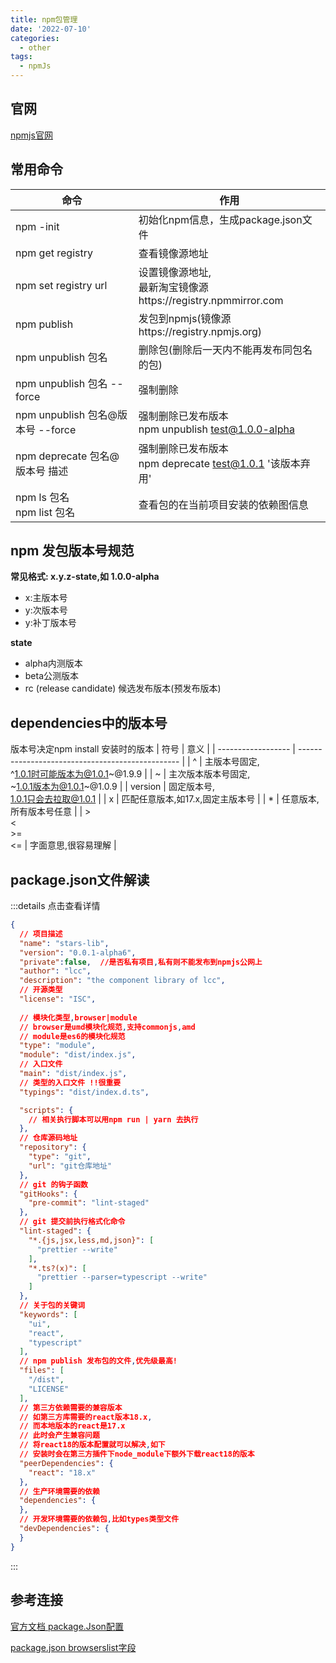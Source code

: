 ```yaml
---
title: npm包管理
date: '2022-07-10'
categories:
  - other
tags:
  - npmJs
---
```


## 官网
[npmjs官网](https://www.npmjs.com/)

## 常用命令
| 命令                              | 作用                                                            |
| --------------------------------- | --------------------------------------------------------------- |
| npm -init                         | 初始化npm信息，生成package.json文件                             |
| npm get registry                  | 查看镜像源地址                                                  |
| npm set registry url              | 设置镜像源地址,<br>最新淘宝镜像源https://registry.npmmirror.com |
| npm publish                       | 发包到npmjs(镜像源https://registry.npmjs.org)                   |
| npm unpublish 包名                | 删除包(删除后一天内不能再发布同包名的包)                        |
| npm unpublish 包名 --force        | 强制删除                                                        |
| npm unpublish 包名@版本号 --force | 强制删除已发布版本 <br> npm unpublish test@1.0.0-alpha          |
| npm deprecate 包名@版本号 描述    | 强制删除已发布版本 <br>npm deprecate test@1.0.1 '该版本弃用'    |
| npm ls 包名<br>npm list 包名      | 查看包的在当前项目安装的依赖图信息                              |

## npm 发包版本号规范
**常见格式: x.y.z-state,如 1.0.0-alpha**
- x:主版本号
- y:次版本号
- y:补丁版本号

**state**
- alpha内测版本
- beta公测版本
- rc (release candidate) 候选发布版本(预发布版本)
  
## dependencies中的版本号
版本号决定npm install 安装时的版本
| 符号               | 意义                                             |
| ------------------ | ------------------------------------------------ |
| ^                  | 主版本号固定,<br>^1.0.1时可能版本为@1.0.1~@1.9.9 |
| ~                  | 主次版本版本号固定,<br>~1.0.1版本为@1.0.1~@1.0.9 |
| version            | 固定版本号,<br>1.0.1只会去拉取@1.0.1             |
| x                  | 匹配任意版本,如17.x,固定主版本号                 |
| *                  | 任意版本,所有版本号任意                          |
| ><br><<br>>=<br><= | 字面意思,很容易理解                              |


## package.json文件解读
:::details 点击查看详情
```json {19,48,59}
{
  // 项目描述
  "name": "stars-lib",
  "version": "0.0.1-alpha6",
  "private":false,  //是否私有项目,私有则不能发布到npmjs公网上
  "author": "lcc",
  "description": "the component library of lcc",
  // 开源类型
  "license": "ISC",
  
  // 模块化类型,browser|module
  // browser是umd模块化规范,支持commonjs,amd
  // module是es6的模块化规范
  "type": "module",
  "module": "dist/index.js",
  // 入口文件
  "main": "dist/index.js",
  // 类型的入口文件 !!很重要
  "typings": "dist/index.d.ts",

  "scripts": {
    // 相关执行脚本可以用npm run | yarn 去执行
  },
  // 仓库源码地址
  "repository": {
    "type": "git",
    "url": "git仓库地址"
  },
  // git 的钩子函数
  "gitHooks": {
    "pre-commit": "lint-staged"
  },
  // git 提交前执行格式化命令
  "lint-staged": {
    "*.{js,jsx,less,md,json}": [
      "prettier --write"
    ],
    "*.ts?(x)": [
      "prettier --parser=typescript --write"
    ]
  },
  // 关于包的关键词
  "keywords": [
    "ui",
    "react",
    "typescript"
  ],
  // npm publish 发布包的文件,优先级最高!
  "files": [
    "/dist",
    "LICENSE"
  ],
  // 第三方依赖需要的兼容版本
  // 如第三方库需要的react版本18.x,
  // 而本地版本的react是17.x
  // 此时会产生兼容问题
  // 将react18的版本配置就可以解决,如下
  // 安装时会在第三方插件下node_module下额外下载react18的版本
  "peerDependencies": {
    "react": "18.x"
  },
  // 生产环境需要的依赖
  "dependencies": {
  },
  // 开发环境需要的依赖包,比如types类型文件
  "devDependencies": {
  }
}
```
:::

## 参考连接
[官方文档 package.Json配置](https://docs.npmjs.com/cli/v8/configuring-npm/package-json)

[package.json browserslist字段](https://blog.csdn.net/qq_42815050/article/details/113926956)